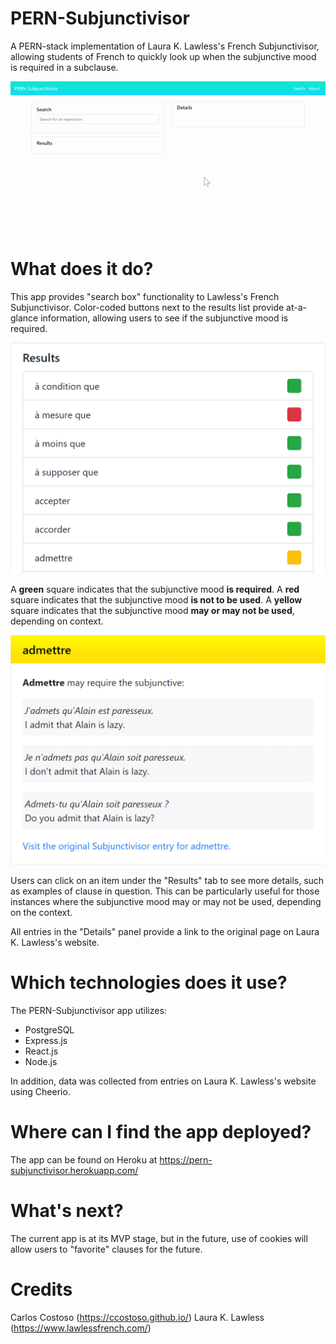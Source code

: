 # PERN-Subjunctivisor
A PERN-stack implementation of Laura K. Lawless's French Subjunctivisor, allowing students of French to quickly look up when the subjunctive mood is required in a subclause.

![Lookup](readme/demo.gif)

# What does it do?
This app provides "search box" functionality to Lawless's French Subjunctivisor. Color-coded buttons next to the results list provide at-a-glance information, allowing users to see if the subjunctive mood is required. 

![Colors](readme/colors.gif)

A **green** square indicates that the subjunctive mood **is required**.
A **red** square indicates that the subjunctive mood **is not to be used**.
A **yellow** square indicates that the subjunctive mood **may or may not be used**, depending on context.

![Details](readme/admettre-details.gif)

Users can click on an item under the "Results" tab to see more details, such as examples of clause in question. This can be particularly useful for those instances where the subjunctive mood may or may not be used, depending on the context.

All entries in the "Details" panel provide a link to the original page on Laura K. Lawless's website.

# Which technologies does it use?
The PERN-Subjunctivisor app utilizes:
- PostgreSQL
- Express.js
- React.js
- Node.js

In addition, data was collected from entries on Laura K. Lawless's website using Cheerio.

# Where can I find the app deployed?
The app can be found on Heroku at https://pern-subjunctivisor.herokuapp.com/

# What's next?
The current app is at its MVP stage, but in the future, use of cookies will allow users to "favorite" clauses for the future.

# Credits
Carlos Costoso (https://ccostoso.github.io/)
Laura K. Lawless (https://www.lawlessfrench.com/)

